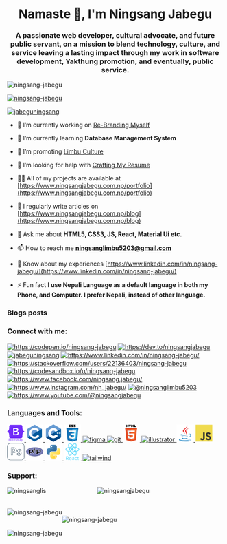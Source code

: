 <h1 align="center">Namaste 👋, I'm Ningsang Jabegu</h1>
<h3 align="center">A passionate web developer, cultural advocate, and future public servant, on a mission to blend technology, culture, and service leaving a lasting impact through my work in software development, Yakthung promotion, and eventually, public service.</h3>

<p align="left"> <img src="https://komarev.com/ghpvc/?username=ningsang-jabegu&label=Profile%20views&color=0e75b6&style=flat" alt="ningsang-jabegu" /> </p>

<p align="left"> <a href="https://github.com/ryo-ma/github-profile-trophy"><img src="https://github-profile-trophy.vercel.app/?username=ningsang-jabegu" alt="ningsang-jabegu" /></a> </p>

<p align="left"> <a href="https://twitter.com/jabeguningsang" target="blank"><img src="https://img.shields.io/twitter/follow/jabeguningsang?logo=twitter&style=for-the-badge" alt="jabeguningsang" /></a> </p>

- 🔭 I’m currently working on [Re-Branding Myself](https://www.ningsangjabegu.com.np/)

- 🌱 I’m currently learning **Database Management System**

- 👯 I’m promoting [Limbu Culture](https://www.ningsangjabegu.com.np/limbu-culture)

- 🤝 I’m looking for help with [Crafting My Resume](https://www.ningsangjabegu.com.np/resume)

- 👨‍💻 All of my projects are available at [https://www.ningsangjabegu.com.np/portfolio](https://www.ningsangjabegu.com.np/portfolio)

- 📝 I regularly write articles on [https://www.ningsangjabegu.com.np/blog](https://www.ningsangjabegu.com.np/blog)

- 💬 Ask me about **HTML5, CSS3, JS, React, Material Ui etc.**

- 📫 How to reach me **ningsanglimbu5203@gmail.com**

- 📄 Know about my experiences [https://www.linkedin.com/in/ningsang-jabegu/](https://www.linkedin.com/in/ningsang-jabegu/)

- ⚡ Fun fact **I use Nepali Language as a default language in both my Phone, and Computer. I prefer Nepali, instead of other language.**

### Blogs posts
<!-- BLOG-POST-LIST:START -->
<!-- BLOG-POST-LIST:END -->

<h3 align="left">Connect with me:</h3>
<p align="left">
<a href="https://codepen.io/https://codepen.io/ningsang-jabegu" target="blank"><img align="center" src="https://raw.githubusercontent.com/rahuldkjain/github-profile-readme-generator/master/src/images/icons/Social/codepen.svg" alt="https://codepen.io/ningsang-jabegu" height="30" width="40" /></a>
<a href="https://dev.to/https://dev.to/ningsangjabegu" target="blank"><img align="center" src="https://raw.githubusercontent.com/rahuldkjain/github-profile-readme-generator/master/src/images/icons/Social/devto.svg" alt="https://dev.to/ningsangjabegu" height="30" width="40" /></a>
<a href="https://twitter.com/jabeguningsang" target="blank"><img align="center" src="https://raw.githubusercontent.com/rahuldkjain/github-profile-readme-generator/master/src/images/icons/Social/twitter.svg" alt="jabeguningsang" height="30" width="40" /></a>
<a href="https://linkedin.com/in/https://www.linkedin.com/in/ningsang-jabegu/" target="blank"><img align="center" src="https://raw.githubusercontent.com/rahuldkjain/github-profile-readme-generator/master/src/images/icons/Social/linked-in-alt.svg" alt="https://www.linkedin.com/in/ningsang-jabegu/" height="30" width="40" /></a>
<a href="https://stackoverflow.com/users/https://stackoverflow.com/users/22136403/ningsang-jabegu" target="blank"><img align="center" src="https://raw.githubusercontent.com/rahuldkjain/github-profile-readme-generator/master/src/images/icons/Social/stack-overflow.svg" alt="https://stackoverflow.com/users/22136403/ningsang-jabegu" height="30" width="40" /></a>
<a href="https://codesandbox.com/https://codesandbox.io/u/ningsang-jabegu" target="blank"><img align="center" src="https://raw.githubusercontent.com/rahuldkjain/github-profile-readme-generator/master/src/images/icons/Social/codesandbox.svg" alt="https://codesandbox.io/u/ningsang-jabegu" height="30" width="40" /></a>
<a href="https://fb.com/https://www.facebook.com/ningsang.jabegu/" target="blank"><img align="center" src="https://raw.githubusercontent.com/rahuldkjain/github-profile-readme-generator/master/src/images/icons/Social/facebook.svg" alt="https://www.facebook.com/ningsang.jabegu/" height="30" width="40" /></a>
<a href="https://instagram.com/https://www.instagram.com/nh_jabegu/" target="blank"><img align="center" src="https://raw.githubusercontent.com/rahuldkjain/github-profile-readme-generator/master/src/images/icons/Social/instagram.svg" alt="https://www.instagram.com/nh_jabegu/" height="30" width="40" /></a>
<a href="https://medium.com/@ningsanglimbu5203" target="blank"><img align="center" src="https://raw.githubusercontent.com/rahuldkjain/github-profile-readme-generator/master/src/images/icons/Social/medium.svg" alt="@ningsanglimbu5203" height="30" width="40" /></a>
<a href="https://www.youtube.com/c/https://www.youtube.com/@ningsangjabegu" target="blank"><img align="center" src="https://raw.githubusercontent.com/rahuldkjain/github-profile-readme-generator/master/src/images/icons/Social/youtube.svg" alt="https://www.youtube.com/@ningsangjabegu" height="30" width="40" /></a>
</p>

<h3 align="left">Languages and Tools:</h3>
<p align="left"> <a href="https://getbootstrap.com" target="_blank" rel="noreferrer"> <img src="https://raw.githubusercontent.com/devicons/devicon/master/icons/bootstrap/bootstrap-plain-wordmark.svg" alt="bootstrap" width="40" height="40"/> </a> <a href="https://www.cprogramming.com/" target="_blank" rel="noreferrer"> <img src="https://raw.githubusercontent.com/devicons/devicon/master/icons/c/c-original.svg" alt="c" width="40" height="40"/> </a> <a href="https://www.w3schools.com/cpp/" target="_blank" rel="noreferrer"> <img src="https://raw.githubusercontent.com/devicons/devicon/master/icons/cplusplus/cplusplus-original.svg" alt="cplusplus" width="40" height="40"/> </a> <a href="https://www.w3schools.com/css/" target="_blank" rel="noreferrer"> <img src="https://raw.githubusercontent.com/devicons/devicon/master/icons/css3/css3-original-wordmark.svg" alt="css3" width="40" height="40"/> </a> <a href="https://www.figma.com/" target="_blank" rel="noreferrer"> <img src="https://www.vectorlogo.zone/logos/figma/figma-icon.svg" alt="figma" width="40" height="40"/> </a> <a href="https://git-scm.com/" target="_blank" rel="noreferrer"> <img src="https://www.vectorlogo.zone/logos/git-scm/git-scm-icon.svg" alt="git" width="40" height="40"/> </a> <a href="https://www.w3.org/html/" target="_blank" rel="noreferrer"> <img src="https://raw.githubusercontent.com/devicons/devicon/master/icons/html5/html5-original-wordmark.svg" alt="html5" width="40" height="40"/> </a> <a href="https://www.adobe.com/in/products/illustrator.html" target="_blank" rel="noreferrer"> <img src="https://www.vectorlogo.zone/logos/adobe_illustrator/adobe_illustrator-icon.svg" alt="illustrator" width="40" height="40"/> </a> <a href="https://www.java.com" target="_blank" rel="noreferrer"> <img src="https://raw.githubusercontent.com/devicons/devicon/master/icons/java/java-original.svg" alt="java" width="40" height="40"/> </a> <a href="https://developer.mozilla.org/en-US/docs/Web/JavaScript" target="_blank" rel="noreferrer"> <img src="https://raw.githubusercontent.com/devicons/devicon/master/icons/javascript/javascript-original.svg" alt="javascript" width="40" height="40"/> </a> <a href="https://www.photoshop.com/en" target="_blank" rel="noreferrer"> <img src="https://raw.githubusercontent.com/devicons/devicon/master/icons/photoshop/photoshop-line.svg" alt="photoshop" width="40" height="40"/> </a> <a href="https://www.php.net" target="_blank" rel="noreferrer"> <img src="https://raw.githubusercontent.com/devicons/devicon/master/icons/php/php-original.svg" alt="php" width="40" height="40"/> </a> <a href="https://www.python.org" target="_blank" rel="noreferrer"> <img src="https://raw.githubusercontent.com/devicons/devicon/master/icons/python/python-original.svg" alt="python" width="40" height="40"/> </a> <a href="https://reactjs.org/" target="_blank" rel="noreferrer"> <img src="https://raw.githubusercontent.com/devicons/devicon/master/icons/react/react-original-wordmark.svg" alt="react" width="40" height="40"/> </a> <a href="https://tailwindcss.com/" target="_blank" rel="noreferrer"> <img src="https://www.vectorlogo.zone/logos/tailwindcss/tailwindcss-icon.svg" alt="tailwind" width="40" height="40"/> </a> 

<h3 align="left">Support:</h3>
<p><a href="https://www.buymeacoffee.com/ningsanglis"> <img align="left" src="https://cdn.buymeacoffee.com/buttons/v2/default-yellow.png" height="50" width="210" alt="ningsanglis" /></a><a href="https://ko-fi.com/ningsangjabegu"> <img align="left" src="https://cdn.ko-fi.com/cdn/kofi3.png?v=3" height="50" width="210" alt="ningsangjabegu" /></a></p><br><br>

<p><img align="left" src="https://github-readme-stats.vercel.app/api/top-langs?username=ningsang-jabegu&show_icons=true&locale=en&layout=compact" alt="ningsang-jabegu" /></p>

<p>&nbsp;<img align="center" src="https://github-readme-stats.vercel.app/api?username=ningsang-jabegu&show_icons=true&locale=en" alt="ningsang-jabegu" /></p>

<p><img align="center" src="https://github-readme-streak-stats.herokuapp.com/?user=ningsang-jabegu&" alt="ningsang-jabegu" /></p>
